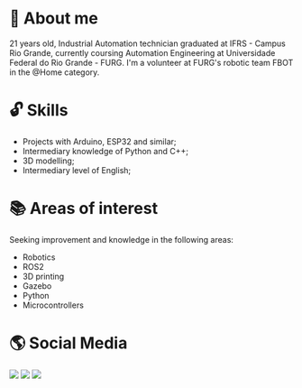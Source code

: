 
# :raising_hand: About me
21 years old, Industrial Automation technician graduated at IFRS - Campus Rio Grande, currently coursing Automation Engineering at Universidade Federal do Rio Grande - FURG. I'm a volunteer at FURG's robotic team FBOT in the @Home category.

# :unlock: Skills
* Projects with Arduino, ESP32 and similar;
* Intermediary knowledge of Python and C++;
* 3D modelling;
* Intermediary level of English;

# :books: Areas of interest
Seeking improvement and knowledge in the following areas:
* Robotics
* ROS2
* 3D printing
* Gazebo
* Python
* Microcontrollers

# :earth_americas: Social Media
<div>          
<a href = "mailto:marina.zr.flora@gmail.com"><img src="https://img.shields.io/badge/Gmail-D14836?style=for-the-badge&logo=gmail&logoColor=white" target="_blank"></a>
<a href="https://www.linkedin.com/in/marina-zanotta-rocha-aaa6b625a" target="_blank"><img src="https://img.shields.io/badge/-LinkedIn-%230077B5?style=for-the-badge&logo=linkedin&logoColor=white" target="_blank"></a>
<a href="https://www.youtube.com/@marinazrocha" target="_blank"><img src="https://img.shields.io/badge/YouTube-FF0000?style=for-the-badge&logo=youtube&logoColor=white" target="_blank"></a>
</div>




<!--
**MarinaZRocha/marinazrocha** is a ✨ _special_ ✨ repository because its `README.md` (this file) appears on your GitHub profile.

Here are some ideas to get you started:

- 🔭 I’m currently working on ...
- 🌱 I’m currently learning ...
- 👯 I’m looking to collaborate on ...
- 🤔 I’m looking for help with ...
- 💬 Ask me about ...
- 📫 How to reach me: ...
- 😄 Pronouns: ...
- ⚡ Fun fact: ...
-->
